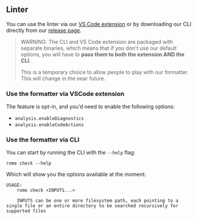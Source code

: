 ## Linter

You can use the linter via our [VS Code extension] or by downloading our CLI directly from our [release page].

> WARNING: The CLI and VS Code extension are packaged with separate binaries, which means that if you don't
> use our default options, you will have to **pass them to both the extension AND the CLI**.
>
> This is a temporary choice to allow people to play with our formatter. This will change in the near future.


### Use the formatter via VSCode extension

The feature is opt-in, and you'd need to enable the following options:
- `analysis.enableDiagnostics` 
- `analysis.enableCodeActions` 

### Use the formatter via CLI

You can start by running the CLI with the `--help` flag:

```shell
rome check --help
```

Which will show you the options available at the moment:

```shell
USAGE:
    rome check <INPUTS...>

    INPUTS can be one or more filesystem path, each pointing to a single file or an entire directory to be searched recursively for supported files

```


[VS Code extension]: https://marketplace.visualstudio.com/items?itemName=rome.rome
[release page]: https://github.com/rome/tools/releases
